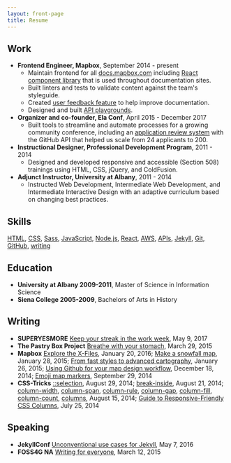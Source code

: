 ```yaml
---
layout: front-page
title: Resume
---
```


## Work

- **Frontend Engineer, Mapbox**, September 2014 - present
  - Maintain frontend for all [docs.mapbox.com](https://docs.mapbox.com/) including [React component library](https://github.com/mapbox/dr-ui) that is used throughout documentation sites.
  - Built linters and tests to validate content against the team's styleguide.
  - Created [user feedback feature](https://doublegreat.dev/feedback-library/2020/06/13/mapbox/) to help improve documentation.
  - Designed and built [API playgrounds](https://docs.mapbox.com/playground/).
- **Organizer and co-founder, Ela Conf**, April 2015 - December 2017
  - Built tools to streamline and automate processes for a growing community conference, including an [application review system](https://github.com/katydecorah/proposal-reviewer) with the GitHub API that helped us scale from 24 applicants to 200.
- **Instructional Designer, Professional Development Program**, 2011 - 2014
  - Designed and developed responsive and accessible (Section 508) trainings using HTML, CSS, jQuery, and ColdFusion.
- **Adjunct Instructor, University at Albany**, 2011 - 2014
  - Instructed Web Development, Intermediate Web Development, and Intermediate Interactive Design with an adaptive curriculum based on changing best practices.

## Skills

[HTML](/tags/#haml), [CSS](/tags/#css), [Sass](/tags/#sass), [JavaScript](/tags/#javascript), [Node.js](/tags/#node.js), [React](/tags/#react), [AWS](/tags/#aws), [APIs](/tags/#api), [Jekyll](/tags/#jekyll), [Git](/tags/#git), [GitHub](https://github.com/katydecorah), [writing](/tags/#writing)

## Education

- **University at Albany 2009-2011**, Master of Science in Information Science
- **Siena College 2005-2009**, Bachelors of Arts in History

## Writing

- **SUPERYESMORE** [Keep your streak in the work week](https://superyesmore.com/keep-your-streak-in-the-work-week-42f56e22f050b235c0639d8790385151), May 9, 2017
- **The Pastry Box Project** [Breathe with your stomach](https://the-pastry-box-project.net/katy-decorah/2015-march-29), March 29, 2015
- **Mapbox** [Explore the X-Files](https://www.mapbox.com/blog/x-files/), January 20, 2016; [Make a snowfall map](https://www.mapbox.com/blog/make-a-snowfall-map/), January 28, 2015; [From fast styles to advanced cartography](https://www.mapbox.com/blog/choosing-the-right-tool/), January 26, 2015; [Using Github for your map design workflow](https://www.mapbox.com/blog/github-for-map-design-workflow/), December 18, 2014; [Emoji map markers](https://www.mapbox.com/blog/emoji-map-markers/), September 29, 2014
- **CSS-Tricks** [::selection](http://css-tricks.com/almanac/selectors/s/selection/), August 29, 2014; [break-inside](http://css-tricks.com/almanac/properties/b/break-inside/), August 21, 2014; [column-width](http://css-tricks.com/almanac/properties/c/column-width/), [column-span](http://css-tricks.com/almanac/properties/c/column-span/), [column-rule](http://css-tricks.com/almanac/properties/c/column-rule/), [column-gap](http://css-tricks.com/almanac/properties/c/column-gap/), [column-fill](http://css-tricks.com/almanac/properties/c/column-fill/), [column-count](http://css-tricks.com/almanac/properties/c/column-count/), [columns](http://css-tricks.com/almanac/properties/c/columns/), August 15, 2014; [Guide to Responsive-Friendly CSS Columns](http://css-tricks.com/guide-responsive-friendly-css-columns/), July 25, 2014

## Speaking

- **JekyllConf** [Unconventional use cases for Jekyll](https://katydecorah.com/unconventional), May 7, 2016
- **FOSS4G NA** [Writing for everyone](https://katydecorah.com/writing-for-everyone/), March 12, 2015
